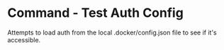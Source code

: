 # Command - Test Auth Config

Attempts to load auth from the local .docker/config.json file to see if it's accessible.
